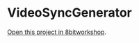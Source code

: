 VideoSyncGenerator
=====

[Open this project in 8bitworkshop](http://8bitworkshop.com/redir.html?platform=verilog&githubURL=https%3A%2F%2Fgithub.com%2Fgabriellopez23%2FVideoSyncGenerator&file=VideoSyncGenerator.v).
